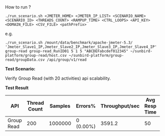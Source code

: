 How to run ?

```
./run_scenario.sh <JMETER_HOME> <JMETER_IP_LIST> <SCENARIO_NAME> <SCENARIO_ID> <THREADS_COUNT> <RAMPUP_TIME> <CTRL_LOOPS> <API_KEY> <DOMAIN_FILE> <CSV_FILE> <pathPrefix>
```
e.g.
```
./run_scenario.sh /mount/data/benchmark/apache-jmeter-5.3/ 'Jmeter_Slave1_IP,Jmeter_Slave2_IP,Jmeter_Slave3_IP,Jmeter_Slave4_IP' group-read group-read_RunID01 5 1 5 "ABCDEFabcdef012345" ~/sunbird-platform/group-read/host.csv ~/sunbird-platform/group-read/groupData.csv /api/group/v1/read
```

**Test Scenario:**

Verify Group Read (with 20 activities) api scalability.

**Test Result**

|API        |Thread Count|Samples |Errors%  |Throughput/sec| Avg Resp Time |95th pct |99th pct|
|-----------|------------|--------|---------| -------------| --------------|---------|--------|
|Group Read |200         |1000000 |0 (0.00%)| 3591.2       | 50            |  38     |62      |
